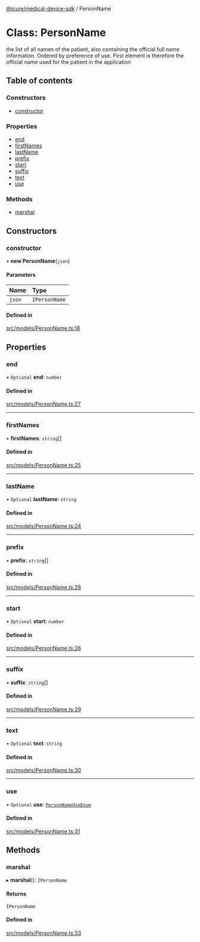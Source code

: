 [@icure/medical-device-sdk](../modules) / PersonName

# Class: PersonName

the list of all names of the patient, also containing the official full name information. Ordered by preference of use. First element is therefore the official name used for the patient in the application

## Table of contents

### Constructors

- [constructor](PersonName#constructor)

### Properties

- [end](PersonName#end)
- [firstNames](PersonName#firstnames)
- [lastName](PersonName#lastname)
- [prefix](PersonName#prefix)
- [start](PersonName#start)
- [suffix](PersonName#suffix)
- [text](PersonName#text)
- [use](PersonName#use)

### Methods

- [marshal](PersonName#marshal)

## Constructors

### constructor

• **new PersonName**(`json`)

#### Parameters

| Name | Type |
| :------ | :------ |
| `json` | `IPersonName` |

#### Defined in

[src/models/PersonName.ts:18](https://github.com/icure/icure-medical-device-js-sdk/blob/a61f48e/src/models/PersonName.ts#L18)

## Properties

### end

• `Optional` **end**: `number`

#### Defined in

[src/models/PersonName.ts:27](https://github.com/icure/icure-medical-device-js-sdk/blob/a61f48e/src/models/PersonName.ts#L27)

___

### firstNames

• **firstNames**: `string`[]

#### Defined in

[src/models/PersonName.ts:25](https://github.com/icure/icure-medical-device-js-sdk/blob/a61f48e/src/models/PersonName.ts#L25)

___

### lastName

• `Optional` **lastName**: `string`

#### Defined in

[src/models/PersonName.ts:24](https://github.com/icure/icure-medical-device-js-sdk/blob/a61f48e/src/models/PersonName.ts#L24)

___

### prefix

• **prefix**: `string`[]

#### Defined in

[src/models/PersonName.ts:28](https://github.com/icure/icure-medical-device-js-sdk/blob/a61f48e/src/models/PersonName.ts#L28)

___

### start

• `Optional` **start**: `number`

#### Defined in

[src/models/PersonName.ts:26](https://github.com/icure/icure-medical-device-js-sdk/blob/a61f48e/src/models/PersonName.ts#L26)

___

### suffix

• **suffix**: `string`[]

#### Defined in

[src/models/PersonName.ts:29](https://github.com/icure/icure-medical-device-js-sdk/blob/a61f48e/src/models/PersonName.ts#L29)

___

### text

• `Optional` **text**: `string`

#### Defined in

[src/models/PersonName.ts:30](https://github.com/icure/icure-medical-device-js-sdk/blob/a61f48e/src/models/PersonName.ts#L30)

___

### use

• `Optional` **use**: [`PersonNameUseEnum`](../modules#personnameuseenum)

#### Defined in

[src/models/PersonName.ts:31](https://github.com/icure/icure-medical-device-js-sdk/blob/a61f48e/src/models/PersonName.ts#L31)

## Methods

### marshal

▸ **marshal**(): `IPersonName`

#### Returns

`IPersonName`

#### Defined in

[src/models/PersonName.ts:33](https://github.com/icure/icure-medical-device-js-sdk/blob/a61f48e/src/models/PersonName.ts#L33)
